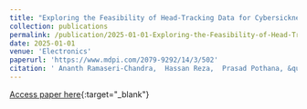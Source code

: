 ```yaml
---
title: "Exploring the Feasibility of Head-Tracking Data for Cybersickness Prediction in Virtual Reality"
collection: publications
permalink: /publication/2025-01-01-Exploring-the-Feasibility-of-Head-Tracking-Data-for-Cybersickness-Prediction-in-Virtual-Reality
date: 2025-01-01
venue: 'Electronics'
paperurl: 'https://www.mdpi.com/2079-9292/14/3/502'
citation: ' Ananth Ramaseri-Chandra,  Hassan Reza,  Prasad Pothana, &quot;Exploring the Feasibility of Head-Tracking Data for Cybersickness Prediction in Virtual Reality.&quot; Electronics, 2025.'
---
```

[Access paper here](https://www.mdpi.com/2079-9292/14/3/502){:target="_blank"}
